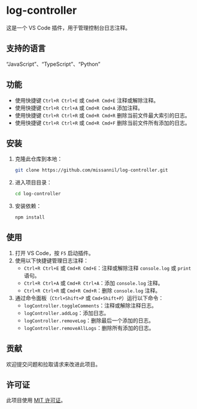 # log-controller

这是一个 VS Code 插件，用于管理控制台日志注释。

## 支持的语言

“JavaScript”、“TypeScript”、“Python”

## 功能

- 使用快捷键 `Ctrl+R Ctrl+E` 或 `Cmd+R Cmd+E` 注释或解除注释。
- 使用快捷键 `Ctrl+R Ctrl+A` 或 `Cmd+R Cmd+A` 添加注释。
- 使用快捷键 `Ctrl+R Ctrl+R` 或 `Cmd+R Cmd+R` 删除当前文件最大索引的日志。
- 使用快捷键 `Ctrl+R Ctrl+R` 或 `Cmd+R Cmd+F` 删除当前文件所有添加的日志。

## 安装

1. 克隆此仓库到本地：
   ```sh
   git clone https://github.com/missannil/log-controller.git
   ```
2. 进入项目目录：
   ```sh
   cd log-controller
   ```
3. 安装依赖：
   ```sh
   npm install
   ```

## 使用

1. 打开 VS Code，按 `F5` 启动插件。
2. 使用以下快捷键管理日志注释：
   - `Ctrl+R Ctrl+E` 或 `Cmd+R Cmd+E`：注释或解除注释 `console.log` 或 `print` 语句。
   - `Ctrl+R Ctrl+A` 或 `Cmd+R Ctrl+A`：添加 `console.log` 注释。
   - `Ctrl+R Ctrl+R` 或 `Cmd+R Cmd+R`：删除 `console.log` 注释。
3. 通过命令面板（`Ctrl+Shift+P` 或 `Cmd+Shift+P`）运行以下命令：
   - `logController.toggleComments`：注释或解除注释日志。
   - `logController.addLog`：添加日志。
   - `logController.removeLog`：删除最后一个添加的日志。
   - `logController.removeAllLogs`：删除所有添加的日志。


## 贡献

欢迎提交问题和拉取请求来改进此项目。

## 许可证

此项目使用 [MIT 许可证](LICENSE)。